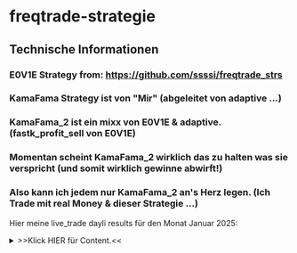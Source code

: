 # freqtrade-strategie

## Technische Informationen

### E0V1E Strategy from: https://github.com/ssssi/freqtrade_strs

### KamaFama Strategy ist von "Mir" (abgeleitet von adaptive ...)

### KamaFama_2 ist ein mixx von E0V1E & adaptive. (fastk_profit_sell von E0V1E)

### Momentan scheint KamaFama_2 wirklich das zu halten was sie verspricht (und somit wirklich gewinne abwirft!)

### Also kann ich jedem nur KamaFama_2 an's Herz legen. (Ich Trade mit real Money & dieser Strategie ...)

Hier meine live_trade dayli results für den Monat Januar 2025:

<details>
<summary>>>Klick HIER für Content.<<</summary>

* Day ----- (count) ---- USDT ------- Profit %
* 2025-01-27 (8) ______ 13,35 ________ 4.11%
* 2025-01-26 (1) ______ 0,268 ________ 0.08%
* 2025-01-25 (1) ______ 0,613 ________ 0.19%
* 2025-01-24 (0) ______ 0 ____________ 0%
* 2025-01-23 (0) ______ 0 ____________ 0%
* 2025-01-22 (2) ______ 5,083 ________ 3.55%
* 2025-01-21 (1) ______ 0,266 ________ 0.19%
* 2025-01-20 (0) ______ 0 ____________ 0%
* 2025-01-19 (5) _____ -11,09 _______ -6.35%
* 2025-01-18 (7) _____ -10,43 _______ -5.63%
* 2025-01-17 (1) ______ 2,419 ________ 1.32%
* 2025-01-16 (0) ______ 0 ____________ 0%
* 2025-01-15 (2) ______ 2,811 ________ 1.56%
* 2025-01-14 (3) ______ 1,405 ________ 0.78%
* 2025-01-13 (10) _____ 1,567 ________ 0.88%
* 2025-01-12 (2) ______ -3,17 _______ -1.75%
* 2025-01-11 (2) ______ -1,8 ________ -0.98%
* 2025-01-10 (4) ______ 3,729 ________ 2.08%
* 2025-01-09 (6) ______ 5,755 ________ 3.31%
* 2025-01-08 (7) ______ 2,938 ________ 1.79%
* 2025-01-07 (7) ______ 5,562 ________ 3.50%
* 2025-01-06 (3) ______ 4,247 ________ 2.74%
* 2025-01-05 (2) ______ 2,261 ________ 1.47%
* 2025-01-04 (1) ______ 0,413 ________ 0.27%
* 2025-01-03 (1) ______ 6,797 ________ 0.36%
* 2025-01-02 (1) ______ 6,484 ________ 0.34%
* 2025-01-01 (1) ______ 7,351 ________ 0.39%
* 2024-12-31 (12) _____ 11,835 _______ 5.78%
* 2024-12-30 (7) ______ 10,698 _______ 5.33%

</details>

